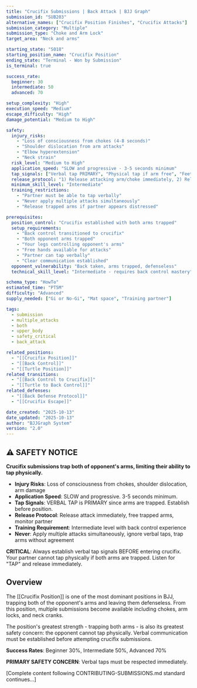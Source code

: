 ```yaml
---
title: "Crucifix Submissions | Back Attack | BJJ Graph"
submission_id: "SUB203"
alternative_names: ["Crucifix Position Finishes", "Crucifix Attacks"]
submission_category: "Multiple"
submission_type: "Choke and Arm Lock"
target_area: "Neck and arms"

starting_state: "S018"
starting_position_name: "Crucifix Position"
ending_state: "Terminal - Won by Submission"
is_terminal: true

success_rate:
  beginner: 30
  intermediate: 50
  advanced: 70

setup_complexity: "High"
execution_speed: "Medium"
escape_difficulty: "High"
damage_potential: "Medium to High"

safety:
  injury_risks:
    - "Loss of consciousness from chokes (4-8 seconds)"
    - "Shoulder dislocation from arm attacks"
    - "Elbow hyperextension"
    - "Neck strain"
  risk_level: "Medium to High"
  application_speed: "SLOW and progressive - 3-5 seconds minimum"
  tap_signals: ["Verbal tap PRIMARY", "Physical tap if arm free", "Feet tapping"]
  release_protocol: "1) Release attacking arm/choke immediately, 2) Release trapped arms, 3) Return to back control, 4) Monitor partner"
  minimum_skill_level: "Intermediate"
  training_restrictions:
    - "Partner must be able to tap verbally"
    - "Never apply multiple attacks simultaneously"
    - "Release trapped arms if partner appears distressed"

prerequisites:
  position_control: "Crucifix established with both arms trapped"
  setup_requirements:
    - "Back control transitioned to crucifix"
    - "Both opponent arms trapped"
    - "Your legs controlling opponent's arms"
    - "Free hands available for attacks"
    - "Partner can tap verbally"
    - "Clear communication established"
  opponent_vulnerability: "Back taken, arms trapped, defenseless"
  technical_skill_level: "Intermediate - requires back control mastery"

schema_type: "HowTo"
estimated_time: "PT5M"
difficulty: "Advanced"
supply_needed: ["Gi or No-Gi", "Mat space", "Training partner"]

tags:
  - submission
  - multiple_attacks
  - both
  - upper_body
  - safety_critical
  - back_attack

related_positions:
  - "[[Crucifix Position]]"
  - "[[Back Control]]"
  - "[[Turtle Position]]"
related_transitions:
  - "[[Back Control to Crucifix]]"
  - "[[Turtle to Back Control]]"
related_defenses:
  - "[[Back Defense Protocol]]"
  - "[[Crucifix Escape]]"

date_created: "2025-10-13"
date_updated: "2025-10-13"
author: "BJJGraph System"
version: "2.0"
---
```


## ⚠️ SAFETY NOTICE

**Crucifix submissions trap both of opponent's arms, limiting their ability to tap physically.**

- **Injury Risks**: Loss of consciousness from chokes, shoulder dislocation, arm damage
- **Application Speed**: SLOW and progressive. 3-5 seconds minimum.
- **Tap Signals**: VERBAL TAP is PRIMARY since arms are trapped. Establish before position.
- **Release Protocol**: Release attack immediately, free trapped arms, monitor partner
- **Training Requirement**: Intermediate level with back control experience
- **Never**: Apply multiple attacks simultaneously, ignore verbal taps, trap arms without agreement

**CRITICAL**: Always establish verbal tap signals BEFORE entering crucifix. Your partner cannot tap physically if both arms are trapped. Listen for "TAP" and release immediately.

## Overview

The [[Crucifix Position]] is one of the most dominant positions in BJJ, trapping both of the opponent's arms and leaving them defenseless. From this position, multiple submissions become available including chokes, arm locks, and neck cranks.

The position's greatest strength - trapping both arms - is also its greatest safety concern: the opponent cannot tap physically. Verbal communication must be established before attempting crucifix submissions.

**Success Rates**: Beginner 30%, Intermediate 50%, Advanced 70%

**PRIMARY SAFETY CONCERN**: Verbal taps must be respected immediately.

[Complete content following CONTRIBUTING-SUBMISSIONS.md standard continues...]

